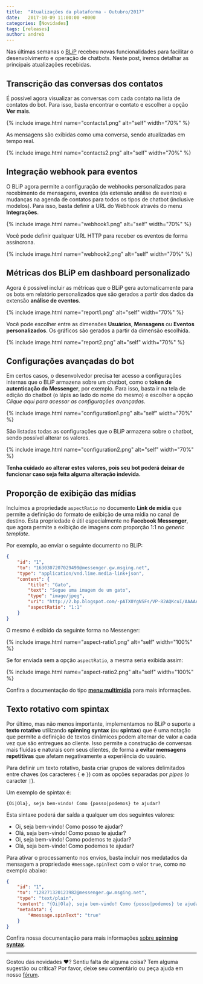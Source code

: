 ```yaml
---
title:  "Atualizações da plataforma - Outubro/2017"
date:   2017-10-09 11:00:00 +0000
categories: [Novidades]
tags: [releases]
author: andreb
---
```


Nas últimas semanas o [BLiP](https://blip.ai) recebeu novas funcionalidades para facilitar o desenvolvimento e operação de chatbots. Neste post, iremos detalhar as principais atualizações recebidas.

<!--preview-->

## Transcrição das conversas dos contatos

É possível agora visualizar as conversas com cada contato na lista de contatos do bot. Para isso, basta encontrar o contato e escolher a opção **Ver mais**.

{% include image.html name="contacts1.png" alt="self" width="70%" %}

As mensagens são exibidas como uma conversa, sendo atualizadas em tempo real.

{% include image.html name="contacts2.png" alt="self" width="70%" %}

## Integração webhook para eventos

O BLiP agora permite a configuração de webhooks personalizados para recebimento de mensagens, eventos (da extensão análise de eventos) e mudanças na agenda de contatos para todos os tipos de chatbot (inclusive modelos). Para isso, basta definir a URL do Webhook através do menu **Integrações**.

{% include image.html name="webhook1.png" alt="self" width="70%" %}

Você pode definir qualquer URL HTTP para receber os eventos de forma assíncrona.

{% include image.html name="webhook2.png" alt="self" width="70%" %}

## Métricas dos BLiP em dashboard personalizado

Agora é possível incluir as métricas que o BLiP gera automaticamente para os bots em relatório personalizados que são gerados a partir dos dados da extensão **análise de eventos**.

{% include image.html name="report1.png" alt="self" width="70%" %}

Você pode escolher entre as dimensões **Usuários**, **Mensagens** ou **Eventos personalizados**. Os gráficos são gerados a partir da dimensão escolhida.

{% include image.html name="report2.png" alt="self" width="70%" %}

## Configurações avançadas do bot

Em certos casos, o desenvolvedor precisa ter acesso a configurações internas que o BLiP armazena sobre um chatbot, como o **token de autenticação do Messenger**, por exemplo. Para isso, basta ir na tela de edição do chatbot (o lápis ao lado do nome do mesmo) e escolher a opção *Clique aqui para acessar as configurações avançadas*.

{% include image.html name="configuration1.png" alt="self" width="70%" %}

São listadas todas as configurações que o BLiP armazena sobre o chatbot, sendo possível alterar os valores.

{% include image.html name="configuration2.png" alt="self" width="70%" %}

**Tenha cuidado ao alterar estes valores, pois seu bot poderá deixar de funcionar caso seja feita alguma alteração indevida.**

## Proporção de exibição das mídias

Incluímos a propriedade `aspectRatio` no documento **Link de mídia** que permite a definição do formato de exibição de uma mídia no canal de destino. Esta propriedade é útil especialmente no **Facebook Messenger**, que agora permite a exibição de imagens com proporção 1:1 no *generic template*.

Por exemplo, ao enviar o seguinte documento no BLiP:

```json
{
    "id": "1",
    "to": "1630307207029499@messenger.gw.msging.net",
    "type": "application/vnd.lime.media-link+json",
    "content": {
        "title": "Gato",
        "text": "Segue uma imagem de um gato",
        "type": "image/jpeg",
        "uri": "http://2.bp.blogspot.com/-pATX0YgNSFs/VP-82AQKcuI/AAAAAAAALSU/Vet9e7Qsjjw/s1600/Cat-hd-wallpapers.jpg",
        "aspectRatio": "1:1"
    }
}
```

O mesmo é exibido da seguinte forma no Messenger:

{% include image.html name="aspect-ratio1.png" alt="self" width="100%" %}

Se for enviada sem a opção `aspectRatio`, a mesma seria exibida assim:

{% include image.html name="aspect-ratio2.png" alt="self" width="100%" %}

Confira a documentação do tipo [**menu multimídia**](http://hmg.portal.blip.ai/#/docs/content-types/media-link) para mais informações.

## Texto rotativo com spintax

Por último, mas não menos importante, implementamos no BLiP o suporte a **texto rotativo** utilizando **spinning syntax** (ou **spintax**) que é uma notação que permite a definição de textos dinâmicos podem alternar de valor a cada vez que são entregues ao cliente. Isso permite a construção de conversas mais fluídas e naturais com seus clientes, de forma a **evitar mensagens repetitivas** que afetam negativamente a experiência do usuário.

Para definir um texto rotativo, basta criar grupos de valores delimitados entre chaves (os caracteres `{` e `}`) com as opções separadas por *pipes* (o caracter `|`).

Um exemplo de spintax é:

`{Oi|Ola}, seja bem-vindo! Como {posso|podemos} te ajudar?`

Esta sintaxe poderá dar saída a qualquer um dos seguintes valores:

- Oi, seja bem-vindo! Como posso te ajudar?
- Olá, seja bem-vindo! Como posso te ajudar?
- Oi, seja bem-vindo! Como podemos te ajudar?
- Olá, seja bem-vindo! Como podemos te ajudar?

Para ativar o processamento nos envios, basta incluir nos medatados da mensagem a propriedade `#message.spinText` com o valor `true`, como no exemplo abaixo:

```json
{
    "id": "1",
    "to": "128271320123982@messenger.gw.msging.net",
    "type": "text/plain",
    "content": "{Oi|Ola}, seja bem-vindo! Como {posso|podemos} te ajudar?",
    "metadata": {
        "#message.spinText": "true"
    }
}
```

Confira nossa documentação para mais informações [sobre **spinning syntax**](http://hmg.portal.blip.ai/#/docs/content-types).

---

Gostou das novidades ❤️? Sentiu falta de alguma coisa? Tem alguma sugestão ou crítica? Por favor, deixe seu comentário ou peça ajuda em nosso [fórum](https://forum.blip.ai).
